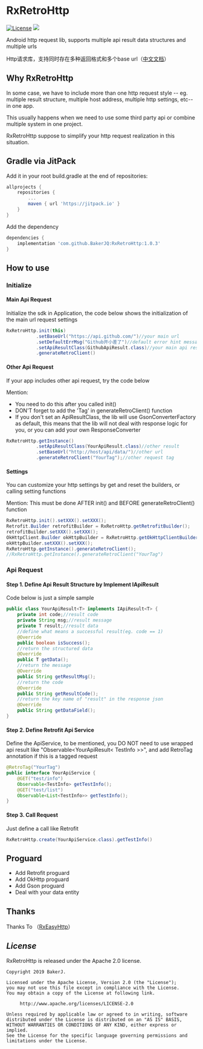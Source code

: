 # RxRetroHttp
[![License](https://img.shields.io/badge/license-Apache%202-4EB1BA.svg)](https://www.apache.org/licenses/LICENSE-2.0.html)
[![](https://jitpack.io/v/BakerJQ/RxRetroHttp.svg)](https://jitpack.io/#BakerJQ/RxRetroHttp)

Android http request lib,  supports multiple api result data structures and multiple urls

Http请求库，支持同时存在多种返回格式和多个base url（[中文文档](https://github.com/BakerJQ/RxRetroHttp/blob/master/README_cn.md)）
## Why RxRetroHttp
In some case, we have to include more than one http request style -- eg. multiple result structure, multiple host address, multiple http settings, etc-- in one app.

This usually happens when we need to use some third party api or combine multiple system in one project.

RxRetroHttp suppose to simplify your http request realization in this situation.

## Gradle via JitPack
Add it in your root build.gradle at the end of repositories:
``` groovy
allprojects {
    repositories {
        ...
        maven { url 'https://jitpack.io' }
    }
}
```
Add the dependency
``` groovy
dependencies {
    implementation 'com.github.BakerJQ:RxRetroHttp:1.0.3'
}

```

## How to use
### Initialize
#### Main Api Request
Initialize the sdk in Application, the code below shows the initialization of the main url request settings
```java
RxRetroHttp.init(this)
           .setBaseUrl("https://api.github.com/")//your main url
           .setDefaultErrMsg("Github开小差了")//default error hint message
           .setApiResultClass(GithubApiResult.class)//your main api result structure, if not, will use default gson converter
           .generateRetroClient()
```
#### Other Api Request
If your app includes other api request, try the code below

Mention:
- You need to do this after you called init()
- DON'T forget to add the 'Tag' in generateRetroClient() function
- If you don't set an ApiResultClass, the lib will use GsonConverterFactory as default, this means that the lib will not deal with response logic for you, or you can add your own ResponseConverter
```java
RxRetroHttp.getInstance()
           .setApiResultClass(YourApiResult.class)//other result
           .setBaseUrl("http://host/api/data/")//other url
           .generateRetroClient("YourTag");//other request tag
```
#### Settings
You can customize your http settings by get and reset the builders, or calling setting functions

Mention: This must be done AFTER init() and BEFORE generateRetroClient() function
```java
RxRetroHttp.init().setXXX().setXXX();
Retrofit.Builder retrofitBuilder = RxRetroHttp.getRetrofitBuilder();
retrofitBuilder.setXXX().setXXX();
OkHttpClient.Builder okHttpBuilder = RxRetroHttp.getOkHttpClientBuilder();
okHttpBuilder.setXXX().setXXX();
RxRetroHttp.getInstance().generateRetroClient();
//RxRetroHttp.getInstance().generateRetroClient("YourTag")
```

### Api Request
#### Step 1. Define Api Result Structure by Implement IApiResult
Code below is just a simple sample
```java
public class YourApiResult<T> implements IApiResult<T> {
    private int code;//result code
    private String msg;//result message
    private T result;//result data
    //define what means a successful result(eg. code == 1)
    @Override
    public boolean isSuccess();
    //return the structured data
    @Override
    public T getData();
    //return the message
    @Override
    public String getResultMsg();
    //return the code
    @Override
    public String getResultCode();
    //return the key name of "result" in the response json
    @Override
    public String getDataField();
}
```
#### Step 2. Define Retrofit Api Service
Define the ApiService, to be mentioned, you DO NOT need to use wrapped api result like "Observable<YourApiResult< TestInfo >>", and add RetroTag annotation if this is a tagged request
```java
@RetroTag("YourTag")
public interface YourApiService {
    @GET("test/info")
    Observable<TestInfo> getTestInfo();
    @GET("test/list")
    Observable<List<TestInfo>> getTestInfo();
}
```
#### Step 3. Call Request
Just define a call like Retrofit
```java
RxRetroHttp.create(YourApiService.class).getTestInfo()
```
## Proguard
- Add Retrofit proguard
- Add OkHttp proguard
- Add Gson proguard
- Deal with your data entity

## Thanks
Thanks To （[RxEasyHttp](https://github.com/zhou-you/RxEasyHttp)）

## *License*
RxRetroHttp is released under the Apache 2.0 license.

```
Copyright 2019 BakerJ.

Licensed under the Apache License, Version 2.0 (the "License");
you may not use this file except in compliance with the License.
You may obtain a copy of the License at following link.

     http://www.apache.org/licenses/LICENSE-2.0

Unless required by applicable law or agreed to in writing, software
distributed under the License is distributed on an "AS IS" BASIS,
WITHOUT WARRANTIES OR CONDITIONS OF ANY KIND, either express or implied.
See the License for the specific language governing permissions and
limitations under the License.
```
